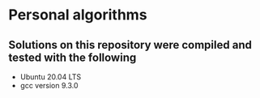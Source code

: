 #	Personal algorithms

## Solutions on this repository were compiled and tested with the following
- Ubuntu 20.04 LTS
- gcc version 9.3.0
